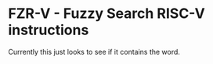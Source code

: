 # FZR-V - Fuzzy Search RISC-V instructions

Currently this just looks to see if it contains the word.
